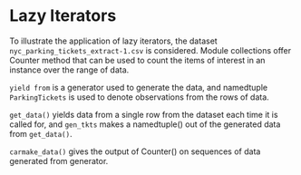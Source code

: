 # Lazy Iterators

To illustrate the application of lazy iterators, the dataset `nyc_parking_tickets_extract-1.csv` is considered. Module collections offer Counter method that can be used to count the items of interest in an instance over the range of data.

`yield from` is a generator used to generate the data, and namedtuple `ParkingTickets` is used to denote observations from the rows of data.

`get_data()` yields data from a single row from the dataset each time it is called for, and `gen_tkts` makes a namedtuple() out of the generated data from `get_data()`.

`carmake_data()` gives the output of Counter() on sequences of data generated from generator.



